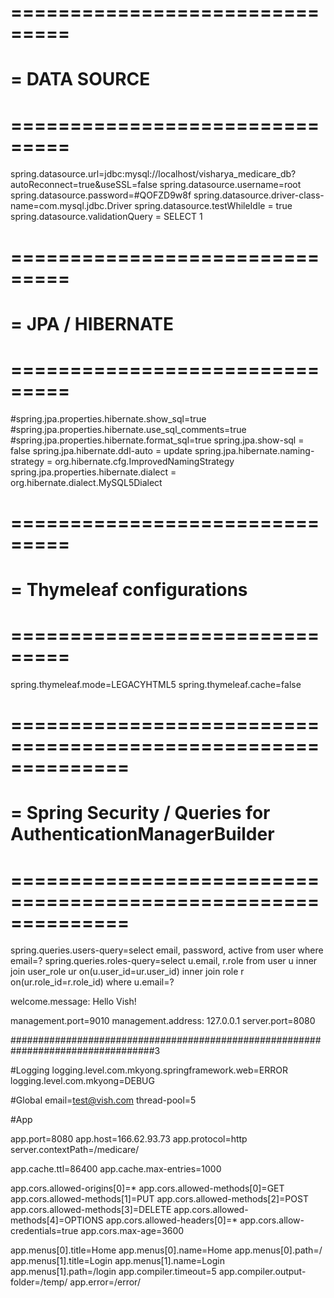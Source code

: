 
# ===============================
# = DATA SOURCE
# ===============================
spring.datasource.url=jdbc:mysql://localhost/visharya_medicare_db?autoReconnect=true&useSSL=false
spring.datasource.username=root
spring.datasource.password=#QOFZD9w8f
spring.datasource.driver-class-name=com.mysql.jdbc.Driver
spring.datasource.testWhileIdle = true
spring.datasource.validationQuery = SELECT 1

# ===============================
# = JPA / HIBERNATE
# ===============================

#spring.jpa.properties.hibernate.show_sql=true
#spring.jpa.properties.hibernate.use_sql_comments=true
#spring.jpa.properties.hibernate.format_sql=true
spring.jpa.show-sql = false
spring.jpa.hibernate.ddl-auto = update
spring.jpa.hibernate.naming-strategy = org.hibernate.cfg.ImprovedNamingStrategy
spring.jpa.properties.hibernate.dialect = org.hibernate.dialect.MySQL5Dialect

# ===============================
# = Thymeleaf configurations
# ===============================
spring.thymeleaf.mode=LEGACYHTML5
spring.thymeleaf.cache=false

# ==============================================================
# = Spring Security / Queries for AuthenticationManagerBuilder  
# ==============================================================
spring.queries.users-query=select email, password, active from user where email=?
spring.queries.roles-query=select u.email, r.role from user u inner join user_role ur on(u.user_id=ur.user_id) inner join role r on(ur.role_id=r.role_id) where u.email=?

welcome.message: Hello Vish!

management.port=9010
management.address: 127.0.0.1
server.port=8080

##################################################################################3

#Logging
logging.level.com.mkyong.springframework.web=ERROR
logging.level.com.mkyong=DEBUG

#Global
email=test@vish.com
thread-pool=5

#App

app.port=8080
app.host=166.62.93.73
app.protocol=http
server.contextPath=/medicare/


app.cache.ttl=86400
app.cache.max-entries=1000

app.cors.allowed-origins[0]=*
app.cors.allowed-methods[0]=GET
app.cors.allowed-methods[1]=PUT
app.cors.allowed-methods[2]=POST
app.cors.allowed-methods[3]=DELETE
app.cors.allowed-methods[4]=OPTIONS
app.cors.allowed-headers[0]=*
app.cors.allow-credentials=true
app.cors.max-age=3600

app.menus[0].title=Home
app.menus[0].name=Home
app.menus[0].path=/
app.menus[1].title=Login
app.menus[1].name=Login
app.menus[1].path=/login
app.compiler.timeout=5
app.compiler.output-folder=/temp/
app.error=/error/
